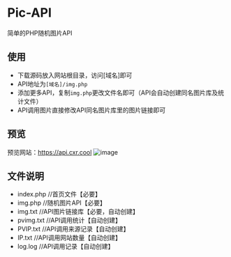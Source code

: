 # Pic-API
简单的PHP随机图片API
## 使用
- 下载源码放入网站根目录，访问[域名]即可
- API地址为`[域名]/img.php`
- 添加更多API，复制`img.php`更改文件名即可（API会自动创建同名图片库及统计文件）
- API调用图片直接修改API同名图片库里的图片链接即可
## 预览
预览网站：https://api.cxr.cool
![image](https://user-images.githubusercontent.com/93246862/187047087-233c2e0e-7f12-43c4-97e9-71e1226f2843.png)

## 文件说明
- index.php //首页文件【必要】
- img.php //随机图片API【必要】
- img.txt //API图片链接库【必要，自动创建】
- pvimg.txt //API调用统计【自动创建】
- PVIP.txt //API调用来源记录【自动创建】
- IP.txt //API调用网站数量【自动创建】
- log.log //API调用记录【自动创建】
